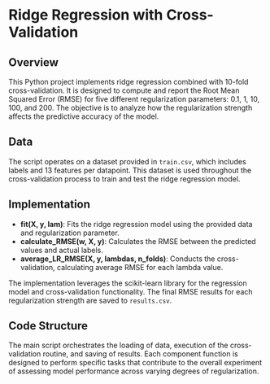 # Ridge Regression with Cross-Validation

## Overview
This Python project implements ridge regression combined with 10-fold cross-validation. It is designed to compute and report the Root Mean Squared Error (RMSE) for five different regularization parameters: 0.1, 1, 10, 100, and 200. The objective is to analyze how the regularization strength affects the predictive accuracy of the model.

## Data
The script operates on a dataset provided in `train.csv`, which includes labels and 13 features per datapoint. This dataset is used throughout the cross-validation process to train and test the ridge regression model.

## Implementation
- **fit(X, y, lam)**: Fits the ridge regression model using the provided data and regularization parameter.
- **calculate_RMSE(w, X, y)**: Calculates the RMSE between the predicted values and actual labels.
- **average_LR_RMSE(X, y, lambdas, n_folds)**: Conducts the cross-validation, calculating average RMSE for each lambda value.

The implementation leverages the scikit-learn library for the regression model and cross-validation functionality. The final RMSE results for each regularization strength are saved to `results.csv`.

## Code Structure
The main script orchestrates the loading of data, execution of the cross-validation routine, and saving of results. Each component function is designed to perform specific tasks that contribute to the overall experiment of assessing model performance across varying degrees of regularization.
